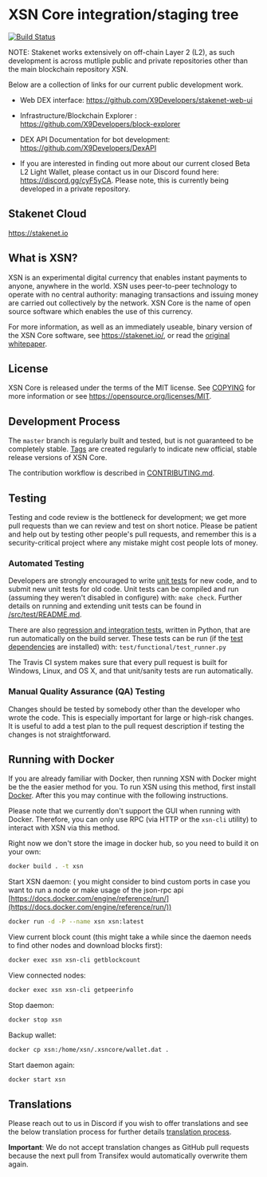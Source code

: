 XSN Core integration/staging tree
=====================================

[![Build Status](https://api.travis-ci.org/X9Developers/XSN.svg?branch=master)](https://travis-ci.org/X9Developers/XSN)

NOTE: Stakenet works extensively on off-chain Layer 2 (L2), as such development is across mutliple public and private repositories other than the main blockchain repository XSN.

Below are a collection of links for our current public development work.

- Web DEX interface: https://github.com/X9Developers/stakenet-web-ui

- Infrastructure/Blockchain Explorer : https://github.com/X9Developers/block-explorer

- DEX API Documentation for bot development: https://github.com/X9Developers/DexAPI

- If you are interested in finding out more about our current closed Beta L2 Light Wallet, please contact us in our Discord found here: https://discord.gg/cyF5yCA. Please note, this is currently being developed in a private repository.

Stakenet Cloud
----------------

https://stakenet.io


What is XSN?
----------------

XSN is an experimental digital currency that enables instant payments to
anyone, anywhere in the world. XSN uses peer-to-peer technology to operate
with no central authority: managing transactions and issuing money are carried
out collectively by the network. XSN Core is the name of open source
software which enables the use of this currency.

For more information, as well as an immediately useable, binary version of
the XSN Core software, see https://stakenet.io/, or read the
[original whitepaper](https://stakenet.io/Whitepaper_Stakenet_V3.0_EN.pdf).

License
-------

XSN Core is released under the terms of the MIT license. See [COPYING](COPYING) for more
information or see https://opensource.org/licenses/MIT.

Development Process
-------------------

The `master` branch is regularly built and tested, but is not guaranteed to be
completely stable. [Tags](https://github.com/X9Developers/XSN/tags) are created
regularly to indicate new official, stable release versions of XSN Core.

The contribution workflow is described in [CONTRIBUTING.md](CONTRIBUTING.md).

Testing
-------

Testing and code review is the bottleneck for development; we get more pull
requests than we can review and test on short notice. Please be patient and help out by testing
other people's pull requests, and remember this is a security-critical project where any mistake might cost people
lots of money.

### Automated Testing

Developers are strongly encouraged to write [unit tests](src/test/README.md) for new code, and to
submit new unit tests for old code. Unit tests can be compiled and run
(assuming they weren't disabled in configure) with: `make check`. Further details on running
and extending unit tests can be found in [/src/test/README.md](/src/test/README.md).

There are also [regression and integration tests](/test), written
in Python, that are run automatically on the build server.
These tests can be run (if the [test dependencies](/test) are installed) with: `test/functional/test_runner.py`

The Travis CI system makes sure that every pull request is built for Windows, Linux, and OS X, and that unit/sanity tests are run automatically.

### Manual Quality Assurance (QA) Testing

Changes should be tested by somebody other than the developer who wrote the
code. This is especially important for large or high-risk changes. It is useful
to add a test plan to the pull request description if testing the changes is
not straightforward.

Running with Docker
-------

If you are already familiar with Docker, then running XSN with Docker might be the the easier method for you. To run XSN using this method, first install [Docker](https://docs.docker.com/install/). After this you may
continue with the following instructions.

Please note that we currently don't support the GUI when running with Docker. Therefore, you can only use RPC (via HTTP or the `xsn-cli` utility) to interact with XSN via this method.

Right now we don't store the image in docker hub, so you need to build it on your own:

```sh
docker build . -t xsn
```

Start XSN daemon: ( you might consider to bind custom ports in case you want to run a node or make usage of the json-rpc api [https://docs.docker.com/engine/reference/run/](https://docs.docker.com/engine/reference/run/))

```sh
docker run -d -P --name xsn xsn:latest
```

View current block count (this might take a while since the daemon needs to find other nodes and download blocks first):

```sh
docker exec xsn xsn-cli getblockcount
```

View connected nodes:

```sh
docker exec xsn xsn-cli getpeerinfo
```

Stop daemon:

```sh
docker stop xsn
```

Backup wallet:

```sh
docker cp xsn:/home/xsn/.xsncore/wallet.dat .
```

Start daemon again:

```sh
docker start xsn
```

Translations
------------

Please reach out to us in Discord if you wish to offer translations and see the below translation process for further details [translation process](doc/translation_process.md).

**Important**: We do not accept translation changes as GitHub pull requests because the next
pull from Transifex would automatically overwrite them again.
